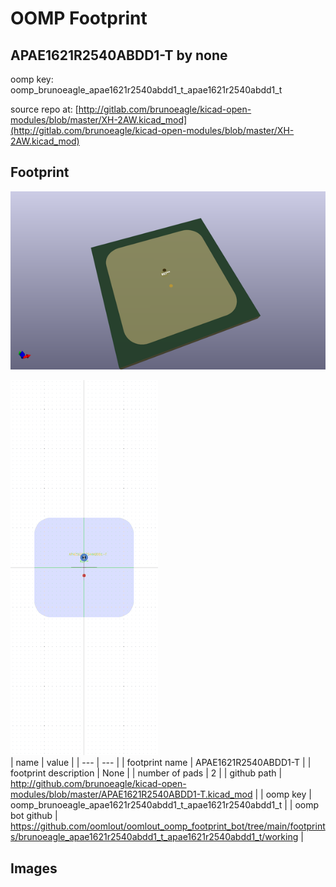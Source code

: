 # OOMP Footprint  
## APAE1621R2540ABDD1-T  by none  
  
oomp key: oomp_brunoeagle_apae1621r2540abdd1_t_apae1621r2540abdd1_t  
  
source repo at: [http://gitlab.com/brunoeagle/kicad-open-modules/blob/master/XH-2AW.kicad_mod](http://gitlab.com/brunoeagle/kicad-open-modules/blob/master/XH-2AW.kicad_mod)  
## Footprint  
  
[![working_kicad_pcb_3d.png](working_kicad_pcb_3d_600.png)](working_kicad_pcb_3d.png)  
  
[![working.png](working_600.png)](working.png)  
| name | value | 
| --- | --- | 
| footprint name | APAE1621R2540ABDD1-T | 
| footprint description | None | 
| number of pads | 2 | 
| github path | http://github.com/brunoeagle/kicad-open-modules/blob/master/APAE1621R2540ABDD1-T.kicad_mod | 
| oomp key | oomp_brunoeagle_apae1621r2540abdd1_t_apae1621r2540abdd1_t | 
| oomp bot github | https://github.com/oomlout/oomlout_oomp_footprint_bot/tree/main/footprints/brunoeagle_apae1621r2540abdd1_t_apae1621r2540abdd1_t/working | 
## Images  

